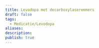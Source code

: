 ```yaml
---
title: Levodopa met decarboxylaseremmers
draft: false
tags:
  - Medicatie/Levodopa
aliases: 
description: 
publish: true
---
```

